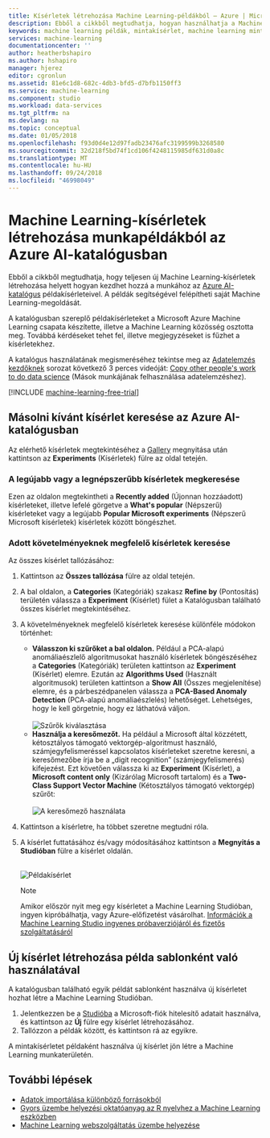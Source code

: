 ```yaml
---
title: Kísérletek létrehozása Machine Learning-példákból – Azure | Microsoft Docs
description: Ebből a cikkből megtudhatja, hogyan használhatja a Machine Learning-példakísérleteket új kísérletek létrehozására az Azure AI-katalógus és az Azure Machine Learning alkalmazásával.
keywords: machine learning példák, mintakísérlet, machine learning minta, AI példák
services: machine-learning
documentationcenter: ''
author: heatherbshapiro
ms.author: hshapiro
manager: hjerez
editor: cgronlun
ms.assetid: 81e6c1d8-682c-4db3-bfd5-d7bfb1150ff3
ms.service: machine-learning
ms.component: studio
ms.workload: data-services
ms.tgt_pltfrm: na
ms.devlang: na
ms.topic: conceptual
ms.date: 01/05/2018
ms.openlocfilehash: f93d0d4e12d97fadb23476afc3199599b3268580
ms.sourcegitcommit: 32d218f5bd74f1cd106f4248115985df631d0a8c
ms.translationtype: MT
ms.contentlocale: hu-HU
ms.lasthandoff: 09/24/2018
ms.locfileid: "46998049"
---
```

# <a name="create-machine-learning-experiments-from-working-examples-in-azure-ai-gallery"></a>Machine Learning-kísérletek létrehozása munkapéldákból az Azure AI-katalógusban

Ebből a cikkből megtudhatja, hogy teljesen új Machine Learning-kísérletek létrehozása helyett hogyan kezdhet hozzá a munkához az [Azure AI-katalógus](https://gallery.cortanaintelligence.com/) példakísérleteivel. A példák segítségével felépítheti saját Machine Learning-megoldását.

A katalógusban szereplő példakísérleteket a Microsoft Azure Machine Learning csapata készítette, illetve a Machine Learning közösség osztotta meg. Továbbá kérdéseket tehet fel, illetve megjegyzéseket is fűzhet a kísérletekhez.

A katalógus használatának megismeréséhez tekintse meg az [Adatelemzés kezdőknek](data-science-for-beginners-the-5-questions-data-science-answers.md) sorozat következő 3 perces videóját: [Copy other people's work to do data science](data-science-for-beginners-copy-other-peoples-work-to-do-data-science.md) (Mások munkájának felhasználása adatelemzéshez).

[!INCLUDE [machine-learning-free-trial](../../../includes/machine-learning-free-trial.md)]

## <a name="find-an-experiment-to-copy-in-azure-ai-gallery"></a>Másolni kívánt kísérlet keresése az Azure AI-katalógusban
Az elérhető kísérletek megtekintéséhez a [Gallery](https://gallery.cortanaintelligence.com/) megnyitása után kattintson az **Experiments** (Kísérletek) fülre az oldal tetején.

### <a name="find-the-newest-or-most-popular-experiments"></a>A legújabb vagy a legnépszerűbb kísérletek megkeresése
Ezen az oldalon megtekintheti a **Recently added** (Újonnan hozzáadott) kísérleteket, illetve lefelé görgetve a **What's popular** (Népszerű) kísérleteket vagy a legújabb **Popular Microsoft experiments** (Népszerű Microsoft kísérletek) kísérletek között böngészhet.

### <a name="look-for-an-experiment-that-meets-specific-requirements"></a>Adott követelményeknek megfelelő kísérletek keresése
Az összes kísérlet tallózásához:

1. Kattintson az **Összes tallózása** fülre az oldal tetején.
2. A bal oldalon, a **Categories** (Kategóriák) szakasz **Refine by** (Pontosítás) területén válassza a **Experiment** (Kísérlet) fület a Katalógusban található összes kísérlet megtekintéséhez.
3. A követelményeknek megfelelő kísérletek keresése különféle módokon történhet:
   * **Válasszon ki szűrőket a bal oldalon.** Például a PCA-alapú anomáliaészlelő algoritmusokat használó kísérletek böngészéséhez a **Categories** (Kategóriák) területen kattintson az **Experiment** (Kísérlet) elemre. Ezután az **Algorithms Used** (Használt algoritmusok) területen kattintson a **Show All** (Összes megjelenítése) elemre, és a párbeszédpanelen válassza a **PCA-Based Anomaly Detection** (PCA-alapú anomáliaészlelés) lehetőséget. Lehetséges, hogy le kell görgetnie, hogy ez láthatóvá váljon.<br></br>
     ![Szűrők kiválasztása](./media/sample-experiments/choose-an-algorithm.png)
   * **Használja a keresőmezőt.** Ha például a Microsoft által közzétett, kétosztályos támogató vektorgép-algoritmust használó, számjegyfelismeréssel kapcsolatos kísérleteket szeretne keresni, a keresőmezőbe írja be a „digit recognition” (számjegyfelismerés) kifejezést. Ezt követően válassza ki az **Experiment** (Kísérlet), a **Microsoft content only** (Kizárólag Microsoft tartalom) és a **Two-Class Support Vector Machine** (Kétosztályos támogató vektorgép) szűrőt:<br></br>
     ![A keresőmező használata](./media/sample-experiments/search-for-experiments.png)
4. Kattintson a kísérletre, ha többet szeretne megtudni róla.
5. A kísérlet futtatásához és/vagy módosításához kattintson a **Megnyitás a Studióban** fülre a kísérlet oldalán. <br></br>

    ![Példakísérlet](./media/sample-experiments/example-experiment.png)

    > [!NOTE]
    > Amikor először nyit meg egy kísérletet a Machine Learning Studióban, ingyen kipróbálhatja, vagy Azure-előfizetést vásárolhat. [Információk a Machine Learning Studio ingyenes próbaverziójáról és fizetős szolgáltatásáról](https://azure.microsoft.com/pricing/details/machine-learning/)
    >
    >

## <a name="create-a-new-experiment-using-an-example-as-a-template"></a>Új kísérlet létrehozása példa sablonként való használatával
A katalógusban található egyik példát sablonként használva új kísérletet hozhat létre a Machine Learning Studióban.

1. Jelentkezzen be a [Studióba](https://studio.azureml.net) a Microsoft-fiók hitelesítő adatait használva, és kattintson az **Új** fülre egy kísérlet létrehozásához.
2. Tallózzon a példák között, és kattintson rá az egyikre.

A mintakísérletet példaként használva új kísérlet jön létre a Machine Learning munkaterületén.

## <a name="next-steps"></a>További lépések
* [Adatok importálása különböző forrásokból](import-data.md)
* [Gyors üzembe helyezési oktatóanyag az R nyelvhez a Machine Learning eszközben](r-quickstart.md)
* [Machine Learning webszolgáltatás üzembe helyezése](publish-a-machine-learning-web-service.md)
